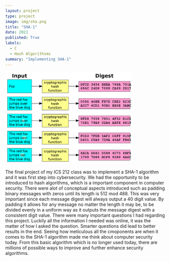 ```yaml
---
layout: project
type: project
image: img/sha.png
title: "SHA-1"
date: 2021
published: True
labels:
  - C
  - Hash Algorithsms
summary: "Implementing SHA-1"
---
```


<img width="400px" src="../img/1200px-Cryptographic_Hash_Function.svg.png">

The final project of my ICS 212 class was to implement a SHA-1 algorithm and it was first step into cybersecurity. We had the opportunity to be introduced to hash algorithms, which is a important component in computer security. There were alot of conceptual aspects introduced such as padding binary messages with zeros until its length is 512 mod 488. This was very important since each message digest will always output a 40 digit value. By padding it allows for any message no matter the length it may be, to be divided evenly in a uniform way as it outputs the message digest with a consistent digit value. There were many important questions I had regarding this project. Luckily all the information I needed was online, it was the matter of how I asked the question. Smarter questions did lead to better results in the end. Seeing how meticulous all the cmoponents are when it comes to the SHA-1 algorithm made me think about computer security today. From this basic algorithm which is no longer used today, there are millions of possible ways to improve and further enhance security algorithms.
